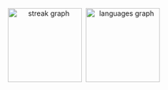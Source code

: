 <div align="center">
 <img src="https://streak-stats.demolab.com?user=ak-mo&locale=en&mode=daily&theme=dracula&hide_border=false&border_radius=5&order=1" height="150" alt="streak graph" />
 <img src="https://github-readme-stats.vercel.app/api/top-langs?username=ak-mo&locale=en&hide_title=false&layout=compact&card_width=320&langs_count=5&theme=dracula&hide_border=false&order=3" height="150" alt="languages graph" />
</div>
